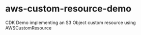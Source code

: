 # aws-custom-resource-demo
CDK Demo implementing an S3 Object custom resource using AWSCustomResource  
